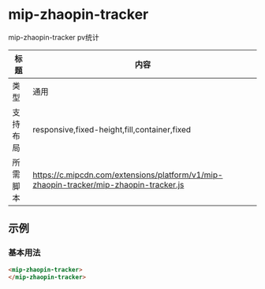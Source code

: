# mip-zhaopin-tracker

mip-zhaopin-tracker pv统计

标题|内容
----|----
类型|通用
支持布局|responsive,fixed-height,fill,container,fixed
所需脚本|https://c.mipcdn.com/extensions/platform/v1/mip-zhaopin-tracker/mip-zhaopin-tracker.js

## 示例

### 基本用法
```html
<mip-zhaopin-tracker>
</mip-zhaopin-tracker>
```